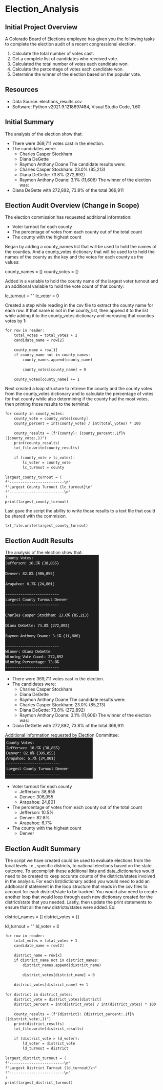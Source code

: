 # Election_Analysis

## Initial Project Overview
A Colorado Board of Elections employee has given you the following tasks to complete the election audit of a recent congressional election. 

1. Calculate the total number of votes cast.
2. Get a complete list of candidates who received vote.
3. Calculated the total number of votes each candidate won.
4. Calculate the percentage of votes each candidate won.
5. Determine the winner of the election based on the popular vote.

## Resources
- Data Source: elections_results.csv
- Software: Python v2021.9.1218897484, Visual Studio Code, 1.60

## Initial Summary
The analysis of the election show that:
- There were 369,711 votes cast in the election.
- The candidates were:
  - Charles Casper Stockham
  - Diana DeGette
  - Raymon Anthony Doane
The candidate results were:
  - Charles Casper Stockham: 23.0% (85,213)
  - Diana DeGette: 73.8% (272,892)
  - Raymon Anthony Doane: 3.1% (11,606)
The winner of the election was:
- Diana DeGette with 272,892, 73.8% of the total 369,911

## Election Audit Overview (Change in Scope)
The election commission has requested additional information:
  - Voter turnout for each county
  - The percentage of votes from each county out of the total count
  - The county with the highest count

Began by adding a county_names list that will be used to hold the names of the counties.  And a county_votes dictionary that will be used to to hold the names of the county as the key and the votes for each county as the values: 

county_names = []
county_votes = {}

Added in a variable to hold the county name of the largest voter turnout and an additional variable to hold the vote count of that county:

lc_turnout = ""
lc_voter = 0

Created a step while reading in the csv file to extract the county name for each row.  If that name is not in the county_list, then append it to the list while adding it to the county_votes dictionary and increasing that counties votes by 1:

    for row in reader:
        total_votes = total_votes + 1
        candidate_name = row[2]

        county_name = row[1]
        if county_name not in county_names:
            county_names.append(county_name)

            county_votes[county_name] = 0

        county_votes[county_name] += 1

Next created a loop structure to retrieve the county and the county votes from the county_votes dictionary and to calculate the percentage of votes for that county while also determining if the county had the most votes, then printing those results to the terminal: 

    for county in county_votes:
        county_vote = county_votes[county]
        county_percent = int(county_vote) / int(total_votes) * 100

        county_results = (f"{county}: {county_percent:.1f}% ({county_vote:,})")
        print(county_results)
        txt_file.write(county_results)

        if (county_vote > lc_voter):
            lc_voter = county_vote
            lc_turnout = county

    largest_county_turnout = (
    f"-------------------------\n"
    f"Largest County Turnout {lc_turnout}\n"
    f"-------------------------\n"
    )
    print(largest_county_turnout)

Last gave the script the ability to write those results to a text file that could be shared with the commision. 

    txt_file.write(largest_county_turnout)

## Election Audit Results
The analysis of the election show that:
![Results](https://github.com/john10roberts/Election_Analysis/blob/main/Resources/AllResults.png)
- There were 369,711 votes cast in the election.
- The candidates were:
  - Charles Casper Stockham
  - Diana DeGette
  - Raymon Anthony Doane
The candidate results were:
  - Charles Casper Stockham: 23.0% (85,213)
  - Diana DeGette: 73.8% (272,892)
  - Raymon Anthony Doane: 3.1% (11,606)
The winner of the election was:
- Diana DeGette with 272,892, 73.8% of the total 369,911

Additional Information requested by Election Committee:
![Additional Results](https://github.com/john10roberts/Election_Analysis/blob/main/Resources/CountyResults.png)
  - Voter turnout for each county
    - Jefferson: 38,855
    - Denver: 306,055
    - Arapahoe: 24,801
  - The percentage of votes from each county out of the total count
    - Jefferson: 10.5%
    - Denver: 82.8%
    - Arapahoe: 6.7%
  - The county with the highest count
    - Denver 

## Election Audit Summary

The script we have created could be used to evaluate elections from the local levels i.e., specific districts, to national elections based on the state outcome.  To accomplish these additional lists and data_dictionaries would need to be created to keep accurate counts of the districts/states involved in the analysis.  For each list/dictionary added you would need to add an addtional if statement in the loop structure that reads in the csv files to account for each district/state to be tracked. You would also need to create another loop that would loop through each new dictionary created for the district/state that you needed.  Lastly, then update the print statements to ensure that all the new districts/states were added.  Ex: 

district_names = []
district_votes = {}

ld_turnout = ""
ld_voter = 0

    for row in reader:
        total_votes = total_votes + 1
        candidate_name = row[2]

        district_name = row[x]
        if district_name not in district_names:
            district_names.append(district_name)

            district_votes[district_name] = 0

        district_votes[district_name] += 1

    for district in district_votes:
        district_vote = district_votes[district]
        district_percent = int(district_vote) / int(district_votes) * 100

        county_results = (f"{district}: {district_percent:.1f}% ({district_vote:,})")
        print(district_results)
        txt_file.write(district_results)

        if (district_vote > ld_voter):
            ld_voter = district_vote
            ld_turnout = district

    largest_district_turnout = (
    f"-------------------------\n"
    f"Largest District Turnout {ld_turnout}\n"
    f"-------------------------\n"
    )
    print(largest_district_turnout)

